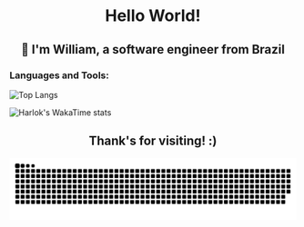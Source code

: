 <!-- Initial message -->
<div align="center">

# Hello World!
## 👋 I'm William, a software engineer from Brazil

</div>

<!-- Languages and tools section -->
<div>

### Languages and Tools:

![Top Langs](https://github-readme-stats.vercel.app/api/top-langs/?username=wrdelmanto&size_weight=0.5&count_weight=0.5&langs_count=8&layout=compact&hide=jupyter%20notebook)

![Harlok's WakaTime stats](https://github-readme-stats.vercel.app/api/wakatime?username=@wrdelmanto&layout=compact)

</div>

<!-- World board / https://github.com/JessicaLim8/JessicaLim8 -->
<!--
<div>

## Join the Community Word Cloud :cloud: :pencil2:

### :thought_balloon: [Add a word](https://github.com/JessicaLim8/JessicaLim8/issues/new?template=addword.md&title=wordcloud%7Cadd%7C%3CINSERT-WORD%3E) to see the word cloud update in real time :rocket:

A new word cloud will be automatically generated when you [add your own word](https://github.com/JessicaLim8/JessicaLim8/issues/new?template=addword.md&title=wordcloud%7Cadd%7C%3CINSERT-WORD%3E). The prompt will change frequently, so be sure to come back and check it out :relaxed:

:star2: Don't like the arrangement of the current word cloud? <a href="https://github.com/trinib/word-cloud/issues/new?template=shufflecloud.md&title=wordcloud%7Cshuffle"><b>Regenerate it</b></a> :game_die:

<img src="https://raw.githubusercontent.com/JessicaLim8/JessicaLim8/master/wordcloud/wordcloud.png" alt="WordCloud" width="100%">

</div>
-->

<!-- Final section -->
<div align="center">

## Thank's for visiting! :)

<img src="https://raw.githubusercontent.com/WRDelmanto/WRDelmanto/snake/snake-dark.svg" alt="Snake animation" />

</div>

<!-- Saving for later -->
<!--
Profile counter
<p align="left"> <img src="https://komarev.com/ghpvc/?username=wrdelmanto&label=Profile%20views&color=0e75b6&style=flat" alt="wrdelmanto" /> </p>

Computer animated gif
<img src="https://raw.githubusercontent.com/rahul-jha98/rahul-jha98/main/techstack.gif" alt="Computer animated gif">

Rainbow line
<img src="https://i.imgur.com/dBaSKWF.gif" alt="Rainbow line" width="100%" height="20">
<p align="center">

BR flag
<img src="images/br.svg" alt="centered image" height="100"/>
-->
